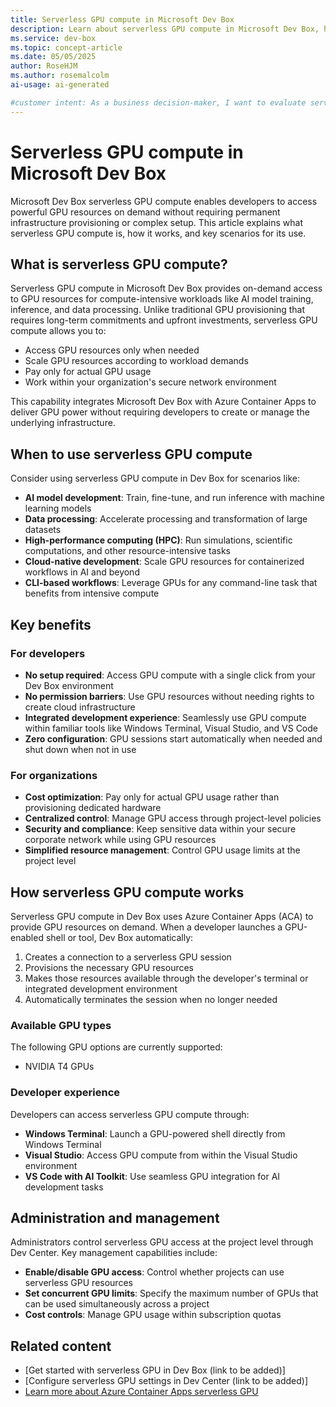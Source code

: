 ```yaml
---
title: Serverless GPU compute in Microsoft Dev Box
description: Learn about serverless GPU compute in Microsoft Dev Box, how it works, benefits for developers and organizations, and key use cases.
ms.service: dev-box
ms.topic: concept-article
ms.date: 05/05/2025
author: RoseHJM
ms.author: rosemalcolm
ai-usage: ai-generated

#customer intent: As a business decision-maker, I want to evaluate serverless GPU compute in Dev Box so that I can determine its value for my team’s workflows.
---
```


# Serverless GPU compute in Microsoft Dev Box

Microsoft Dev Box serverless GPU compute enables developers to access powerful GPU resources on demand without requiring permanent infrastructure provisioning or complex setup. This article explains what serverless GPU compute is, how it works, and key scenarios for its use.

## What is serverless GPU compute?

Serverless GPU compute in Microsoft Dev Box provides on-demand access to GPU resources for compute-intensive workloads like AI model training, inference, and data processing. Unlike traditional GPU provisioning that requires long-term commitments and upfront investments, serverless GPU compute allows you to:

- Access GPU resources only when needed
- Scale GPU resources according to workload demands
- Pay only for actual GPU usage
- Work within your organization's secure network environment

This capability integrates Microsoft Dev Box with Azure Container Apps to deliver GPU power without requiring developers to create or manage the underlying infrastructure.

## When to use serverless GPU compute

Consider using serverless GPU compute in Dev Box for scenarios like:

- **AI model development**: Train, fine-tune, and run inference with machine learning models
- **Data processing**: Accelerate processing and transformation of large datasets
- **High-performance computing (HPC)**: Run simulations, scientific computations, and other resource-intensive tasks
- **Cloud-native development**: Scale GPU resources for containerized workflows in AI and beyond
- **CLI-based workflows**: Leverage GPUs for any command-line task that benefits from intensive compute

## Key benefits

### For developers

- **No setup required**: Access GPU compute with a single click from your Dev Box environment
- **No permission barriers**: Use GPU resources without needing rights to create cloud infrastructure
- **Integrated development experience**: Seamlessly use GPU compute within familiar tools like Windows Terminal, Visual Studio, and VS Code
- **Zero configuration**: GPU sessions start automatically when needed and shut down when not in use

### For organizations

- **Cost optimization**: Pay only for actual GPU usage rather than provisioning dedicated hardware
- **Centralized control**: Manage GPU access through project-level policies
- **Security and compliance**: Keep sensitive data within your secure corporate network while using GPU resources
- **Simplified resource management**: Control GPU usage limits at the project level

## How serverless GPU compute works

Serverless GPU compute in Dev Box uses Azure Container Apps (ACA) to provide GPU resources on demand. When a developer launches a GPU-enabled shell or tool, Dev Box automatically:

1. Creates a connection to a serverless GPU session
2. Provisions the necessary GPU resources
3. Makes those resources available through the developer's terminal or integrated development environment
4. Automatically terminates the session when no longer needed

### Available GPU types

The following GPU options are currently supported:

- NVIDIA T4 GPUs

### Developer experience

Developers can access serverless GPU compute through:

- **Windows Terminal**: Launch a GPU-powered shell directly from Windows Terminal
- **Visual Studio**: Access GPU compute from within the Visual Studio environment
- **VS Code with AI Toolkit**: Use seamless GPU integration for AI development tasks

## Administration and management

Administrators control serverless GPU access at the project level through Dev Center. Key management capabilities include:

- **Enable/disable GPU access**: Control whether projects can use serverless GPU resources
- **Set concurrent GPU limits**: Specify the maximum number of GPUs that can be used simultaneously across a project
- **Cost controls**: Manage GPU usage within subscription quotas

## Related content

- [Get started with serverless GPU in Dev Box (link to be added)]
- [Configure serverless GPU settings in Dev Center (link to be added)]
- [Learn more about Azure Container Apps serverless GPU](/azure/container-apps/sessions-code-interpreter)